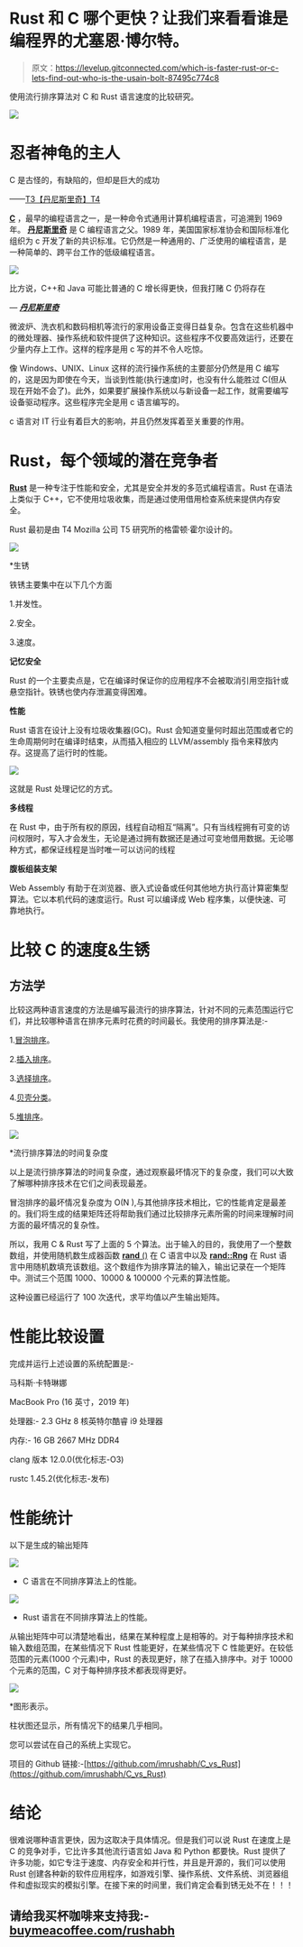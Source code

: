 # Rust 和 C 哪个更快？让我们来看看谁是编程界的尤塞恩·博尔特。

> 原文：<https://levelup.gitconnected.com/which-is-faster-rust-or-c-lets-find-out-who-is-the-usain-bolt-87495c774c8>

使用流行排序算法对 C 和 Rust 语言速度的比较研究。

![](img/32ae8b930e62118d4b9767972bc1c131.png)

# 忍者神龟的主人

C 是古怪的，有缺陷的，但却是巨大的成功

——[T3【丹尼斯里奇】T4](https://www.inspiringquotes.us/author/6242-dennis-ritchie)

[**C**](https://en.wikipedia.org/wiki/C_(programming_language)) ，最早的编程语言之一，是一种命令式通用计算机编程语言，可追溯到 1969 年。 [**丹尼斯里奇**](https://en.wikipedia.org/wiki/Dennis_Ritchie) 是 C 编程语言之父。1989 年，美国国家标准协会和国际标准化组织为 c 开发了新的共识标准。它仍然是一种通用的、广泛使用的编程语言，是一种简单的、跨平台工作的低级编程语言。

![](img/0b7ca92f4ccbaefdc071d64a110d9896.png)

比方说，C++和 Java 可能比普通的 C 增长得更快，但我打赌 C 仍将存在

*—* [***丹尼斯里奇***](https://www.inspiringquotes.us/author/6242-dennis-ritchie)

微波炉、洗衣机和数码相机等流行的家用设备正变得日益复杂。包含在这些机器中的微处理器、操作系统和软件提供了这种知识。这些程序不仅要高效运行，还要在少量内存上工作。这样的程序是用 c 写的并不令人吃惊。

像 Windows、UNIX、Linux 这样的流行操作系统的主要部分仍然是用 C 编写的，这是因为即使在今天，当谈到性能(执行速度)时，也没有什么能胜过 C(但从现在开始不会了)。此外，如果要扩展操作系统以与新设备一起工作，就需要编写设备驱动程序。这些程序完全是用 c 语言编写的。

c 语言对 IT 行业有着巨大的影响，并且仍然发挥着至关重要的作用。

# Rust，每个领域的潜在竞争者

[**Rust**](https://en.wikipedia.org/wiki/Rust_(programming_language)) 是一种专注于性能和安全，尤其是安全并发的多范式编程语言。Rust 在语法上类似于 C++，它不使用垃圾收集，而是通过使用借用检查系统来提供内存安全。

Rust 最初是由 T4 Mozilla 公司 T5 研究所的格雷顿·霍尔设计的。

![](img/d69c4511b9f6a0c9da0f5897139d43b0.png)

*生锈

铁锈主要集中在以下几个方面

1.并发性。

2.安全。

3.速度。

**记忆安全**

Rust 的一个主要卖点是，它在编译时保证你的应用程序不会被取消引用空指针或悬空指针。铁锈也使内存泄漏变得困难。

**性能**

Rust 语言在设计上没有垃圾收集器(GC)。Rust 会知道变量何时超出范围或者它的生命周期何时在编译时结束，从而插入相应的 LLVM/assembly 指令来释放内存。这提高了运行时的性能。

![](img/40dd3eb1f9d6fa5c3d2e9f30911db2a0.png)

这就是 Rust 处理记忆的方式。

**多线程**

在 Rust 中，由于所有权的原因，线程自动相互“隔离”。只有当线程拥有可变的访问权限时，写入才会发生，无论是通过拥有数据还是通过可变地借用数据。无论哪种方式，都保证线程是当时唯一可以访问的线程

**腹板组装支架**

Web Assembly 有助于在浏览器、嵌入式设备或任何其他地方执行高计算密集型算法。它以本机代码的速度运行。Rust 可以编译成 Web 程序集，以便快速、可靠地执行。

# **比较 C 的速度&生锈**

## 方法学

比较这两种语言速度的方法是编写最流行的排序算法，针对不同的元素范围运行它们，并比较哪种语言在排序元素时花费的时间最长。我使用的排序算法是:-

1.[冒泡排序](https://en.wikipedia.org/wiki/Bubble_sort)。

2.[插入排序](https://en.wikipedia.org/wiki/Insertion_sort)。

3.[选择排序](https://en.wikipedia.org/wiki/Selection_sort)。

4.[贝壳分类](https://en.wikipedia.org/wiki/Shellsort)。

5.[堆排序](https://en.wikipedia.org/wiki/Heapsort)。

![](img/084e70b549478697e3164249c2d60df0.png)

*流行排序算法的时间复杂度

以上是流行排序算法的时间复杂度，通过观察最坏情况下的复杂度，我们可以大致了解哪种排序技术在它们之间表现最差。

冒泡排序的最坏情况复杂度为 O(N ),与其他排序技术相比，它的性能肯定是最差的。我们将生成的结果矩阵还将帮助我们通过比较排序元素所需的时间来理解时间方面的最坏情况的复杂性。

所以，我用 C & Rust 写了上面的 5 个算法。出于输入的目的，我使用了一个整数数组，并使用随机数生成器函数 [**rand** ()](http://www.cplusplus.com/reference/cstdlib/rand/) 在 C 语言中以及 [**rand::Rng**](https://docs.rs/rand/*/rand/trait.Rng.html) 在 Rust 语言中用随机数填充该数组。这个数组作为排序算法的输入，输出记录在一个矩阵中。测试三个范围 1000、10000 & 100000 个元素的算法性能。

这种设置已经运行了 100 次迭代，求平均值以产生输出矩阵。

# 性能比较设置

完成并运行上述设置的系统配置是:-

马科斯·卡特琳娜

MacBook Pro (16 英寸，2019 年)

处理器:- 2.3 GHz 8 核英特尔酷睿 i9 处理器

内存:- 16 GB 2667 MHz DDR4

clang 版本 12.0.0(优化标志-O3)

rustc 1.45.2(优化标志-发布)

# 性能统计

以下是生成的输出矩阵

![](img/4ee471b45f01c3175c72e067491ae162.png)

* C 语言在不同排序算法上的性能。

![](img/b2a610f284292145ae083fbc2a4af7a6.png)

* Rust 语言在不同排序算法上的性能。

从输出矩阵中可以清楚地看出，结果在某种程度上是相等的。对于每种排序技术和输入数组范围，在某些情况下 Rust 性能更好，在某些情况下 C 性能更好。在较低范围的元素(1000 个元素)中，Rust 的表现更好，除了在插入排序中。对于 10000 个元素的范围，C 对于每种排序技术都表现得更好。

![](img/691c4434f6c748e64d84223529782070.png)

*图形表示。

柱状图还显示，所有情况下的结果几乎相同。

您可以尝试在自己的系统上实现它。

项目的 Github 链接:-[https://github.com/imrushabh/C_vs_Rust](https://github.com/imrushabh/C_vs_Rust)

# **结论**

很难说哪种语言更快，因为这取决于具体情况。但是我们可以说 Rust 在速度上是 C 的竞争对手，它比许多其他流行语言如 Java 和 Python 都要快。Rust 提供了许多功能，如它专注于速度、内存安全和并行性，并且是开源的，我们可以使用 Rust 创建各种新的软件应用程序，如游戏引擎、操作系统、文件系统、浏览器组件和虚拟现实的模拟引擎。在接下来的时间里，我们肯定会看到锈无处不在！！！

## 请给我买杯咖啡来支持我:-[buymeacoffee.com/rushabh](http://buymeacoffee.com/rushabh)